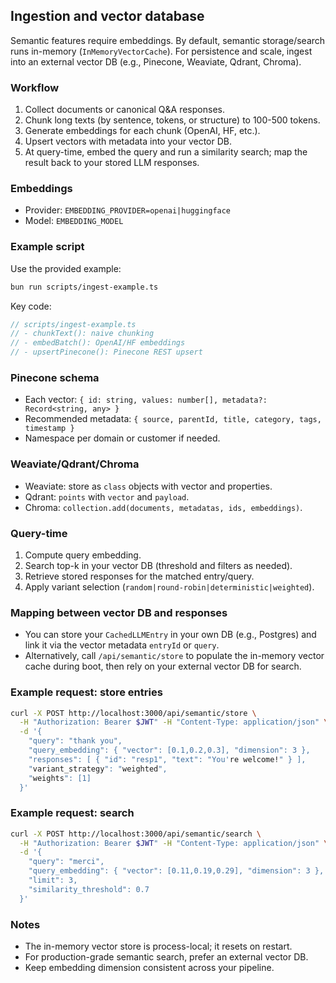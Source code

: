 ## Ingestion and vector database

Semantic features require embeddings. By default, semantic storage/search runs in-memory (`InMemoryVectorCache`). For persistence and scale, ingest into an external vector DB (e.g., Pinecone, Weaviate, Qdrant, Chroma).

### Workflow
1. Collect documents or canonical Q&A responses.
2. Chunk long texts (by sentence, tokens, or structure) to 100-500 tokens.
3. Generate embeddings for each chunk (OpenAI, HF, etc.).
4. Upsert vectors with metadata into your vector DB.
5. At query-time, embed the query and run a similarity search; map the result back to your stored LLM responses.

### Embeddings
- Provider: `EMBEDDING_PROVIDER=openai|huggingface`
- Model: `EMBEDDING_MODEL`

### Example script
Use the provided example:

```bash
bun run scripts/ingest-example.ts
```

Key code:
```ts
// scripts/ingest-example.ts
// - chunkText(): naive chunking
// - embedBatch(): OpenAI/HF embeddings
// - upsertPinecone(): Pinecone REST upsert
```

### Pinecone schema
- Each vector: `{ id: string, values: number[], metadata?: Record<string, any> }`
- Recommended metadata: `{ source, parentId, title, category, tags, timestamp }`
- Namespace per domain or customer if needed.

### Weaviate/Qdrant/Chroma
- Weaviate: store as `class` objects with vector and properties.
- Qdrant: `points` with `vector` and `payload`.
- Chroma: `collection.add(documents, metadatas, ids, embeddings)`.

### Query-time
1. Compute query embedding.
2. Search top-k in your vector DB (threshold and filters as needed).
3. Retrieve stored responses for the matched entry/query.
4. Apply variant selection (`random|round-robin|deterministic|weighted`).

### Mapping between vector DB and responses
- You can store your `CachedLLMEntry` in your own DB (e.g., Postgres) and link it via the vector metadata `entryId` or `query`.
- Alternatively, call `/api/semantic/store` to populate the in-memory vector cache during boot, then rely on your external vector DB for search.

### Example request: store entries
```bash
curl -X POST http://localhost:3000/api/semantic/store \
  -H "Authorization: Bearer $JWT" -H "Content-Type: application/json" \
  -d '{
    "query": "thank you",
    "query_embedding": { "vector": [0.1,0.2,0.3], "dimension": 3 },
    "responses": [ { "id": "resp1", "text": "You're welcome!" } ],
    "variant_strategy": "weighted",
    "weights": [1]
  }'
```

### Example request: search
```bash
curl -X POST http://localhost:3000/api/semantic/search \
  -H "Authorization: Bearer $JWT" -H "Content-Type: application/json" \
  -d '{
    "query": "merci",
    "query_embedding": { "vector": [0.11,0.19,0.29], "dimension": 3 },
    "limit": 3,
    "similarity_threshold": 0.7
  }'
```

### Notes
- The in-memory vector store is process-local; it resets on restart.
- For production-grade semantic search, prefer an external vector DB.
- Keep embedding dimension consistent across your pipeline.
